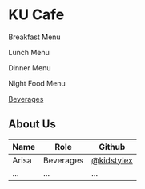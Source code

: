 # KU Cafe

Breakfast Menu

Lunch Menu

Dinner Menu

Night Food Menu

[Beverages](https://github.com/theethaj/ku-cafe/blob/beverages/Menu.md#Beverages)

## About Us

| Name      | Role      | Github   |
|:----------|-----------|----------|
| Arisa | Beverages | [@kidstylex](https://github.com/kidstylex)|
| ...       | ...       | ...      |

